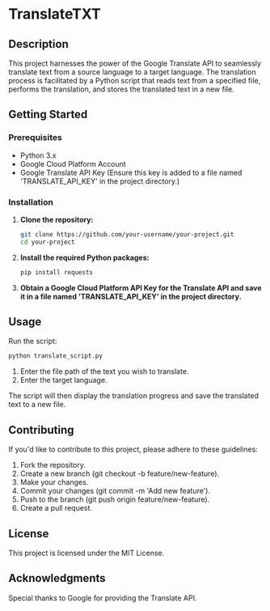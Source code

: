 # TranslateTXT


## Description

This project harnesses the power of the Google Translate API to seamlessly translate text from a source language to a target language. The translation process is facilitated by a Python script that reads text from a specified file, performs the translation, and stores the translated text in a new file.

## Getting Started

### Prerequisites

- Python 3.x
- Google Cloud Platform Account
- Google Translate API Key (Ensure this key is added to a file named 'TRANSLATE_API_KEY' in the project directory.)

### Installation

1. **Clone the repository:**

   ```bash
   git clone https://github.com/your-username/your-project.git
   cd your-project
   ```

2. **Install the required Python packages:**

   ```bash
   pip install requests
   ```

3. **Obtain a Google Cloud Platform API Key for the Translate API and save it in a file named 'TRANSLATE_API_KEY' in the project directory.**

## Usage

Run the script:

```bash
python translate_script.py
```

1. Enter the file path of the text you wish to translate.
2. Enter the target language.

The script will then display the translation progress and save the translated text to a new file.

## Contributing

If you'd like to contribute to this project, please adhere to these guidelines:

1. Fork the repository.
2. Create a new branch (git checkout -b feature/new-feature).
3. Make your changes.
4. Commit your changes (git commit -m 'Add new feature').
5. Push to the branch (git push origin feature/new-feature).
6. Create a pull request.

## License

This project is licensed under the MIT License.

## Acknowledgments

Special thanks to Google for providing the Translate API.
